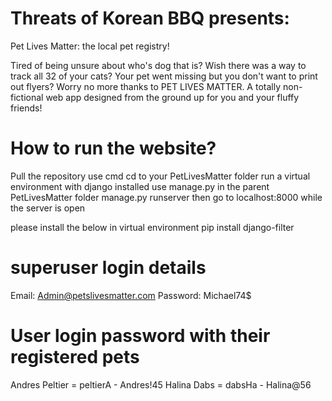 # Threats of Korean BBQ presents:
Pet Lives Matter: the local pet registry!

Tired of being unsure about who's dog that is? Wish there was a way to track all 32 of your cats? Your pet went missing but you don't want to print out flyers?
Worry no more thanks to PET LIVES MATTER. A totally non-fictional web app designed from the ground up for you and your fluffy friends!

# How to run the website?
Pull the repository
use cmd
cd to your PetLivesMatter folder
run a virtual environment with django installed
use manage.py in the parent PetLivesMatter folder
manage.py runserver
then go to localhost:8000 while the server is open

please install the below in virtual environment
pip install django-filter

# superuser login details
Email: Admin@petslivesmatter.com
Password: Michael74$

# User login password with their registered pets
Andres Peltier = peltierA - Andres!45
Halina Dabs = dabsHa - Halina@56
